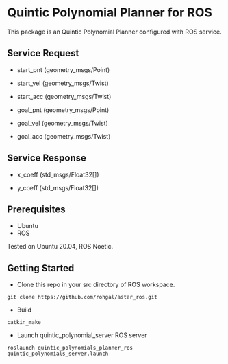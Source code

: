 # Quintic Polynomial Planner for ROS
This package is an Quintic Polynomial Planner configured with ROS service.

## Service Request
- start_pnt (geometry_msgs/Point)

- start_vel (geometry_msgs/Twist)

- start_acc (geometry_msgs/Twist)

- goal_pnt (geometry_msgs/Point)

- goal_vel (geometry_msgs/Twist)

- goal_acc (geometry_msgs/Twist)

## Service Response
- x_coeff (std_msgs/Float32[])

- y_coeff (std_msgs/Float32[])

## Prerequisites
- Ubuntu
- ROS

Tested on Ubuntu 20.04, ROS Noetic.
## Getting Started
- Clone this repo in your src directory of ROS workspace.
```
git clone https://github.com/rohgal/astar_ros.git
```
- Build
```
catkin_make
```
- Launch quintic_polynomial_server ROS server
```
roslaunch quintic_polynomials_planner_ros quintic_polynomials_server.launch
```
